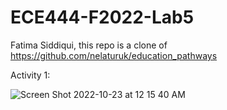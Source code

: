 # ECE444-F2022-Lab5
Fatima Siddiqui, this repo is a clone of  https://github.com/nelaturuk/education_pathways 

Activity 1:

![Screen Shot 2022-10-23 at 12 15 40 AM](https://user-images.githubusercontent.com/62577020/197373465-c67ba85c-e13f-470e-854a-8e8573de8ce0.png)
